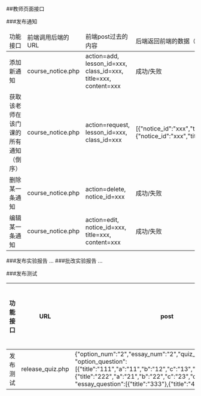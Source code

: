##教师页面接口

###发布通知
<table>
    <thead>
    <tr>
        <td>功能接口</td>
        <td>前端调用后端的URL</td>
        <td>前端post过去的内容</td>
        <td>后端返回前端的数据（json）</td>
    </tr>
    </thead>
    <tbody>
    <tr>
        <td>添加新通知</td>
        <td>course_notice.php</td>
        <td>action=add, lesson_id=xxx, class_id=xxx, title=xxx, content=xxx</td>
        <td>成功/失败</td>
    </tr>
    <tr>
        <td>获取该老师在该门课的所有通知（倒序）</td>
        <td>course_notice.php</td>
        <td>action=request, lesson_id=xxx, class_id=xxx </td>
        <td>[{"notice_id":"xxx","title":"xxx","content":"xxx"},{"notice_id":"xxx","title":"xxx","content":"xxx"},...]</td>
    </tr>
    <tr>
        <td>删除某一条通知</td>
        <td>course_notice.php</td>
        <td>action=delete, notice_id=xxx</td>
        <td>成功/失败</td>
    </tr>
    <tr>
        <td>编辑某一条通知</td>
        <td>course_notice.php</td>
        <td>action=edit, notice_id=xxx,<br> title=xxx, content=xxx</td>
        <td>成功/失败</td>
    </tr>
    </tbody>
</table>

###发布实验报告
...
###批改实验报告
...

###发布测试
<table>
    <thead>
    <tr>
        <th>功能接口</th>
        <th>URL</th>
        <th>post</th>
        <th>后端返回的内容</th>
    </tr>
    </thead>
    <tbody>
    <tr>
        <td>发布测试</td>
        <td>release_quiz.php</td>
        <td>
            {"option_num":"2","essay_num":"2","quiz_name":"001",<br>
            "option_question":<br>
            [{"title":"111","a":"11","b":"12","c":"13","d":"14","answer":"c"},<br>
            {"title":"222","a":"21","b":"22","c":"23","d":"24","answer":"b"}],<br>
            "essay_question":[{"title":"333"},{"title":"444"}]}
        </td>
        <td>成功/失败</td>
    </tr>
    </tbody>
</table>
